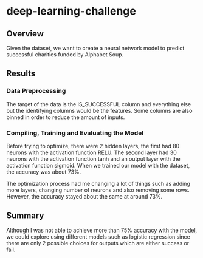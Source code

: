 # deep-learning-challenge

## Overview

Given the dataset, we want to create a neural network model to predict successful charities funded by Alphabet Soup.

## Results

### Data Preprocessing

The target of the data is the IS_SUCCESSFUL column and everything else but the identifying columns would be the features.
Some columns are also binned in order to reduce the amount of inputs.

### Compiling, Training and Evaluating the Model

Before trying to optimize, there were 2 hidden layers, the first had 80 neurons with the activation function RELU.
The second layer had 30 neurons with the activation function tanh and an output layer with the activation function sigmoid.
When we trained our model with the dataset, the accuracy was about 73%.

The optimization process had me changing a lot of things such as adding more layers, changing number of neurons and also
removing some rows. However, the accuracy stayed about the same at around 73%.

## Summary

Although I was not able to achieve more than 75% accuracy with the model, we could explore using different models such
as logistic regression since there are only 2 possible choices for outputs which are either success or fail.
